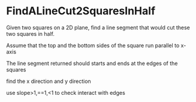 # FindALineCut2SquaresInHalf
Given two squares on a 2D plane, find a line segment that would cut these two squares in half.

Assume that the top and the bottom sides of the square run parallel to x-axis

The line segment returned should starts and ends at the edges of the squares

find the x direction and y direction

use slope>1,==1,<1 to check interact with edges


